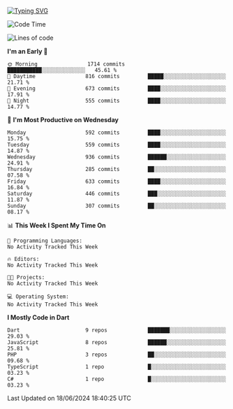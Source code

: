 
<a href="https://git.io/typing-svg"><img src="https://readme-typing-svg.demolab.com?font=Source+Code+Pro&pause=1000&random=false&width=435&lines=Hey+%F0%9F%A5%B6+iam+Yaskraz" alt="Typing SVG" /></a>
<!--START_SECTION:waka-->
![Code Time](http://img.shields.io/badge/Code%20Time-270%20hrs%2045%20mins-blue)

![Lines of code](https://img.shields.io/badge/From%20Hello%20World%20I%27ve%20Written-1.6%20million%20lines%20of%20code-blue)

**I'm an Early 🐤** 

```text
🌞 Morning                1714 commits        ███████████░░░░░░░░░░░░░░   45.61 % 
🌆 Daytime                816 commits         █████░░░░░░░░░░░░░░░░░░░░   21.71 % 
🌃 Evening                673 commits         ████░░░░░░░░░░░░░░░░░░░░░   17.91 % 
🌙 Night                  555 commits         ████░░░░░░░░░░░░░░░░░░░░░   14.77 % 
```
📅 **I'm Most Productive on Wednesday** 

```text
Monday                   592 commits         ████░░░░░░░░░░░░░░░░░░░░░   15.75 % 
Tuesday                  559 commits         ████░░░░░░░░░░░░░░░░░░░░░   14.87 % 
Wednesday                936 commits         ██████░░░░░░░░░░░░░░░░░░░   24.91 % 
Thursday                 285 commits         ██░░░░░░░░░░░░░░░░░░░░░░░   07.58 % 
Friday                   633 commits         ████░░░░░░░░░░░░░░░░░░░░░   16.84 % 
Saturday                 446 commits         ███░░░░░░░░░░░░░░░░░░░░░░   11.87 % 
Sunday                   307 commits         ██░░░░░░░░░░░░░░░░░░░░░░░   08.17 % 
```


📊 **This Week I Spent My Time On** 

```text
💬 Programming Languages: 
No Activity Tracked This Week

🔥 Editors: 
No Activity Tracked This Week

🐱‍💻 Projects: 
No Activity Tracked This Week

💻 Operating System: 
No Activity Tracked This Week
```

**I Mostly Code in Dart** 

```text
Dart                     9 repos             ███████░░░░░░░░░░░░░░░░░░   29.03 % 
JavaScript               8 repos             ██████░░░░░░░░░░░░░░░░░░░   25.81 % 
PHP                      3 repos             ██░░░░░░░░░░░░░░░░░░░░░░░   09.68 % 
TypeScript               1 repo              █░░░░░░░░░░░░░░░░░░░░░░░░   03.23 % 
C#                       1 repo              █░░░░░░░░░░░░░░░░░░░░░░░░   03.23 % 
```




 Last Updated on 18/06/2024 18:40:25 UTC
<!--END_SECTION:waka-->
